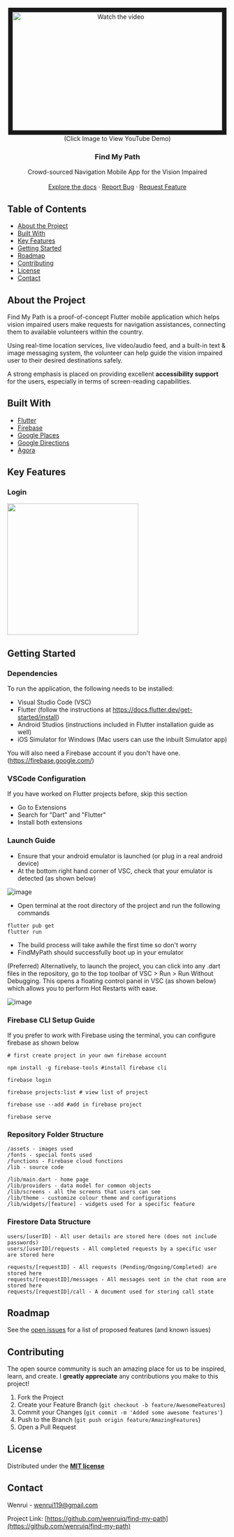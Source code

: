 <p align="center">
  <a align="center" href="https://www.youtube.com/watch?v=_0UtxdBEp9M" target="_blank"> <img src="https://user-images.githubusercontent.com/58852708/199702596-44521737-fee3-4abe-8359-f05048072333.png" alt="Watch the video" width="480" height="270" border="10" target="_blank" /></a>
    </br>
    (Click Image to View YouTube Demo)
</p>
 
<h3 align="center">Find My Path</h3>
<p align="center">
  Crowd-sourced Navigation Mobile App for the Vision Impaired
  </br>
  </br>
  <a href="https://github.com/wenruiq/find-my-path">Explore the docs</a> · 
  <a href="https://github.com/wenruiq/find-my-path/issues">Report Bug</a> ·
  <a href="https://github.com/wenruiq/find-my-path/issues">Request Feature</a>
</p>


<!-- TABLE OF CONTENTS -->
## Table of Contents

* [About the Project](#about-the-project)
* [Built With](#built-with)
* [Key Features](#key-features)
* [Getting Started](#getting-started)
* [Roadmap](#roadmap)
* [Contributing](#contributing)
* [License](#license)
* [Contact](#contact)

## About the Project

Find My Path is a proof-of-concept Flutter mobile application which helps vision impaired users make requests for navigation assistances, connecting them to available volunteers within the country.

Using real-time location services, live video/audio feed, and a built-in text & image messaging system, the volunteer can help guide the vision impaired user to their desired destinations safely.

A strong emphasis is placed on providing excellent <b>accessibility support</b> for the users, especially in terms of screen-reading capabilities.

## Built With
* [Flutter](https://flutter.dev/)
* [Firebase](https://firebase.google.com/)
* [Google Places](https://developers.google.com/maps/documentation/places/web-service/overview)
* [Google Directions](https://developers.google.com/maps/documentation/directions/overview)
* [Agora](https://www.agora.io/en/)

## Key Features
### Login
<img src="http://g.recordit.co/IhEny78so1.gif" width="300px"/>

## Getting Started

### Dependencies
To run the application, the following needs to be installed:

- Visual Studio Code (VSC)
- Flutter (follow the instructions at https://docs.flutter.dev/get-started/install)
- Android Studios (instructions included in Flutter installation guide as well)
- iOS Simulator for Windows (Mac users can use the inbuilt Simulator app)

You will also need a Firebase account if you don't have one. (https://firebase.google.com/)

### VSCode Configuration

If you have worked on Flutter projects before, skip this section

- Go to Extensions
- Search for "Dart" and "Flutter"
- Install both extensions

### Launch Guide

- Ensure that your android emulator is launched (or plug in a real android device)
- At the bottom right hand corner of VSC, check that your emulator is detected (as shown below)

![image](https://user-images.githubusercontent.com/54570187/144275026-7dad6be6-2937-4859-96b0-1d2b8b25e0b7.png)


- Open terminal at the root directory of the project and run the following commands

```
flutter pub get
flutter run
```
- The build process will take awhile the first time so don't worry
- FindMyPath should successfully boot up in your emulator

(Preferred) Alternatively, to launch the project, you can click into any .dart files in the repository, go to the top toolbar of VSC > Run > Run Without Debugging. This opens a floating control panel in VSC (as shown below) which allows you to perform Hot Restarts with ease.

![image](https://user-images.githubusercontent.com/54570187/144275072-e98a516b-dafc-45c6-a5ab-d63e2a1cacb3.png)

### Firebase CLI Setup Guide

If you prefer to work with Firebase using the terminal, you can configure firebase as shown below

``` 
# first create project in your own firebase account 

npm install -g firebase-tools #install firebase cli

firebase login 

firebase projects:list # view list of project 

firebase use --add #add in firebase project  

firebase serve 
```

### Repository Folder Structure

```
/assets - images used
/fonts - special fonts used
/functions - Firebase cloud functions
/lib - source code

/lib/main.dart - home page
/lib/providers - data model for common objects
/lib/screens - all the screens that users can see
/lib/theme - customize colour theme and configurations
/lib/widgets/[feature] - widgets used for a specific feature
```

### Firestore Data Structure

```
users/[userID] - All user details are stored here (does not include passwords)
users/[userID]/requests - All completed requests by a specific user are stored here

requests/[requestID] - All requests (Pending/Ongoing/Completed) are stored here
requests/[requestID]/messages - All messages sent in the chat room are stored here
requests/[requestID]/call - A document used for storing call state
```
## Roadmap

See the [open issues](https://github.com/wenruiq/find-my-path/issues) for a list of proposed features (and known issues)



## Contributing

The open source community is such an amazing place for us to be inspired, learn, and create. I **greatly appreciate** any contributions you make to this project!

1. Fork the Project
2. Create your Feature Branch (`git checkout -b feature/AwesomeFeatures`)
3. Commit your Changes (`git commit -m 'Added some awesome features'`)
4. Push to the Branch (`git push origin feature/AmazingFeatures`)
5. Open a Pull Request



## License
Distributed under the **[MIT license](http://opensource.org/licenses/mit-license.php)**



## Contact

Wenrui - wenrui119@gmail.com

Project Link: [https://github.com/wenruiq/find-my-path](https://github.com/wenruiq/find-my-path)

